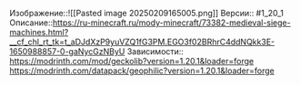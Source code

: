 Изображение::![[Pasted image 20250209165005.png]]
Версии:: #1_20_1
Описание::https://ru-minecraft.ru/mody-minecraft/73382-medieval-siege-machines.html?__cf_chl_rt_tk=t_aDJdXzP9yuVZQ1fG3PM.EGO3f02BRhrC4ddNQkk3E-1650988857-0-gaNycGzNByU
Зависимости:: https://modrinth.com/mod/geckolib?version=1.20.1&loader=forge
https://modrinth.com/datapack/geophilic?version=1.20.1&loader=forge